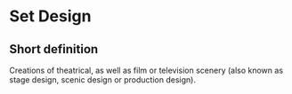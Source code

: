 # Set Design
## Short definition
Creations of theatrical, as well as film or television scenery (also known as stage design, scenic design or production design).
